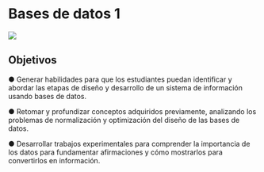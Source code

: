# Bases de datos 1
![](https://media1.tenor.com/m/q7gYUArtS3kAAAAd/gilmore-girls-gg.gif)
## Objetivos
● Generar habilidades para que los estudiantes puedan identificar y abordar las etapas de diseño y desarrollo de un sistema de información usando bases de datos. 

● Retomar y profundizar conceptos adquiridos previamente, analizando los problemas de normalización y optimización del diseño de las bases de datos. 

● Desarrollar trabajos experimentales para comprender la importancia de los datos para fundamentar afirmaciones y cómo mostrarlos para convertirlos en información.
